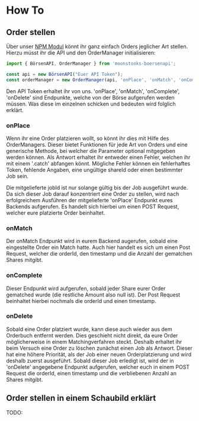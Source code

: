 # How To

## Order stellen

Über unser [NPM Modul](https://www.npmjs.com/package/moonstonks-boersenapi) könnt ihr ganz einfach Orders jeglicher Art stellen.  
Hierzu müsst ihr die API und den OrderManager initialisieren:

```ts
import { BörsenAPI, OrderManager } from 'moonstonks-boersenapi';

const api = new BörsenAPI("Euer API Token");
const orderManager = new OrderManager(api, 'onPlace', 'onMatch', 'onComplete', 'onDelete');
```

Den API Token erhaltet ihr von uns. 'onPlace', 'onMatch', 'onComplete', 'onDelete' sind Endpunkte, welche von der Börse aufgerufen werden müssen. Was diese im einzelnen schicken und bedeuten wird folglich erklärt.

### onPlace
Wenn ihr eine Order platzieren wollt, so könnt ihr dies mit Hilfe des OrderManagers. Dieser bietet Funktionen für jede Art von Orders und eine generische Methode, bei welcher die Parameter optional mitgegeben werden können.
Als Antwort erhaltet ihr entweder einen Fehler, welchen ihr mit einem '.catch' abfangen könnt. Mögliche Fehler können ein fehlerhaftes Token, fehlende Angaben, eine ungültige shareId oder einen bestimmter Job sein.

Die mitgelieferte jobId ist nur solange gültig bis der Job ausgeführt wurde. Da sich dieser Job darauf konzentriert eine Order zu stellen, wird nach erfolgreichem Ausführen der mitgelieferte 'onPlace' Endpunkt eures Backends aufgerufen. Es handelt sich hierbei um einen POST Request, welcher eure platzierte Order beinhaltet.

### onMatch
Der onMatch Endpunkt wird in eurem Backend augerufen, sobald eine eingestellte Order ein Match hatte. Auch hier handelt es sich um einen Post Request, welcher die orderId, den timestamp und die Anzahl der gematchen Shares mitgibt.

### onComplete
Dieser Endpunkt wird aufgerufen, sobald jeder Share eurer Order gematched wurde (die restliche Amount also null ist). Der Post Request beinhaltet hierbei nochmals die orderId und einen timestamp.

### onDelete
Sobald eine Order platziert wurde, kann diese auch wieder aus dem Orderbuch entfernt werden. Dies geschieht nicht direkt, da eure Order möglicherweise in einem Matchingverfahren steckt. Deshalb erhaltet ihr beim Versuch eine Order zu löschen zunächst einen Job als Antwort. Dieser hat eine höhere Priorität, als der Job einer neuen Orderplatzierung und wird deshalb zuerst ausgeführt. Sobald dieser Job erledigt ist, wird der in 'onDelete' angegebene Endpunkt aufgerufen, welcher euch in einem POST Request die orderId, einen timestamp und die verbliebenen Anzahl an Shares mitgibt.

## Order stellen in einem Schaubild erklärt

TODO:
